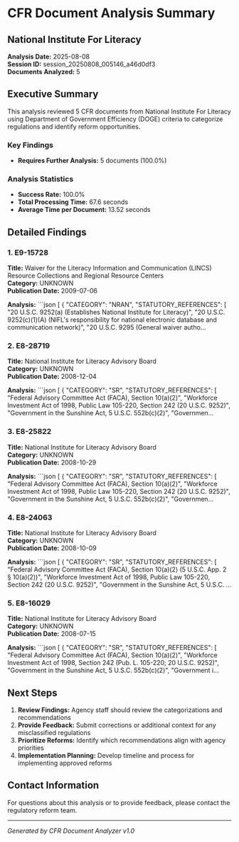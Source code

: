 # CFR Document Analysis Summary
## National Institute For Literacy

**Analysis Date:** 2025-08-08  
**Session ID:** session_20250808_005146_a46d0df3  
**Documents Analyzed:** 5

## Executive Summary

This analysis reviewed 5 CFR documents from National Institute For Literacy using Department of Government Efficiency (DOGE) criteria to categorize regulations and identify reform opportunities.

### Key Findings

- **Requires Further Analysis:** 5 documents (100.0%)

### Analysis Statistics

- **Success Rate:** 100.0%
- **Total Processing Time:** 67.6 seconds
- **Average Time per Document:** 13.52 seconds

## Detailed Findings

### 1. E9-15728

**Title:** Waiver for the Literacy Information and Communication (LINCS) Resource Collections and Regional Resource Centers  
**Category:** UNKNOWN  
**Publication Date:** 2009-07-06

**Analysis:** ```json
[
  {
    "CATEGORY": "NRAN",
    "STATUTORY_REFERENCES": [
      "20 U.S.C. 9252(a) (Establishes National Institute for Literacy)",
      "20 U.S.C. 9252(c)(1)(A) (NIFL's responsibility for national electronic database and communication network)",
      "20 U.S.C. 9295 (General waiver autho...

### 2. E8-28719

**Title:** National Institute for Literacy Advisory Board  
**Category:** UNKNOWN  
**Publication Date:** 2008-12-04

**Analysis:** ```json
[
  {
    "CATEGORY": "SR",
    "STATUTORY_REFERENCES": [
      "Federal Advisory Committee Act (FACA), Section 10(a)(2)",
      "Workforce Investment Act of 1998, Public Law 105-220, Section 242 (20 U.S.C. 9252)",
      "Government in the Sunshine Act, 5 U.S.C. 552b(c)(2)",
      "Governmen...

### 3. E8-25822

**Title:** National Institute for Literacy Advisory Board  
**Category:** UNKNOWN  
**Publication Date:** 2008-10-29

**Analysis:** ```json
[
  {
    "CATEGORY": "SR",
    "STATUTORY_REFERENCES": [
      "Federal Advisory Committee Act (FACA), Section 10(a)(2)",
      "Workforce Investment Act of 1998, Public Law 105-220, Section 242 (20 U.S.C. 9252)",
      "Government in the Sunshine Act, 5 U.S.C. 552b(c)(2)",
      "Governmen...

### 4. E8-24063

**Title:** National Institute for Literacy Advisory Board  
**Category:** UNKNOWN  
**Publication Date:** 2008-10-09

**Analysis:** ```json
[
  {
    "CATEGORY": "SR",
    "STATUTORY_REFERENCES": [
      "Federal Advisory Committee Act (FACA), Section 10(a)(2) (5 U.S.C. App. 2 § 10(a)(2))",
      "Workforce Investment Act of 1998, Public Law 105-220, Section 242 (20 U.S.C. 9252)",
      "Government in the Sunshine Act, 5 U.S.C. ...

### 5. E8-16029

**Title:** National Institute for Literacy Advisory Board  
**Category:** UNKNOWN  
**Publication Date:** 2008-07-15

**Analysis:** ```json
[
  {
    "CATEGORY": "SR",
    "STATUTORY_REFERENCES": [
      "Federal Advisory Committee Act (FACA), Section 10(a)(2)",
      "Workforce Investment Act of 1998, Section 242 (Pub. L. 105-220; 20 U.S.C. 9252)",
      "Government in the Sunshine Act, 5 U.S.C. 552b(c)(2)",
      "Government i...

## Next Steps

1. **Review Findings:** Agency staff should review the categorizations and recommendations
2. **Provide Feedback:** Submit corrections or additional context for any misclassified regulations
3. **Prioritize Reforms:** Identify which recommendations align with agency priorities
4. **Implementation Planning:** Develop timeline and process for implementing approved reforms

## Contact Information

For questions about this analysis or to provide feedback, please contact the regulatory reform team.

---
*Generated by CFR Document Analyzer v1.0*
